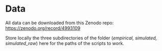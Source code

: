 # Data

All data can be downloaded from this Zenodo repo: https://zenodo.org/record/4993109

Store locally the three subdirectories of the folder (*empirical, simulated, simulated_raw*) here for the paths of the scripts to work.
